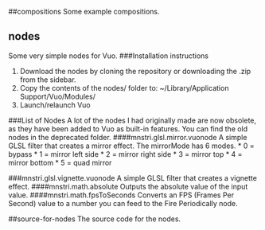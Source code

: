 ##compositions
Some example compositions.

## nodes
Some very simple nodes for Vuo.
###Installation instructions
<ol>
  <li>Download the nodes by cloning the repository or downloading the .zip from the sidebar.</li>
  <li>Copy the contents of the nodes/ folder to: ~/Library/Application Support/Vuo/Modules/</li>
  <li>Launch/relaunch Vuo</li>
</ol>
###List of Nodes
A lot of the nodes I had originally made are now obsolete, as they have been added to Vuo as built-in features. You can find the old nodes in the deprecated folder.
####mnstri.glsl.mirror.vuonode
A simple GLSL filter that creates a mirror effect. The mirrorMode has 6 modes.
* 0 = bypass
* 1 = mirror left side
* 2 = mirror right side
* 3 = mirror top
* 4 = mirror bottom
* 5 = quad mirror

###mnstri.glsl.vignette.vuonode
A simple GLSL filter that creates a vignette effect.
####mnstri.math.absolute
Outputs the absolute value of the input value.
####mnstri.math.fpsToSeconds
Converts an FPS (Frames Per Second) value to a number you can feed to the Fire Periodically node.


##source-for-nodes
The source code for the nodes.
